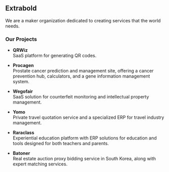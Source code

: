 ## Extrabold 

We are a maker organization dedicated to creating services that the world needs.

### Our Projects

- **QRWiz**  
  SaaS platform for generating QR codes.

- **Procagen**  
  Prostate cancer prediction and management site, offering a cancer prevention hub, calculators, and a gene information management system.

- **Wegofair**  
  SaaS solution for counterfeit monitoring and intellectual property management.

- **Yomo**  
  Private travel quotation service and a specialized ERP for travel industry management.

- **Raraclass**  
  Experiential education platform with ERP solutions for education and tools designed for both teachers and parents.

- **Batoner**  
  Real estate auction proxy bidding service in South Korea, along with expert matching services.
